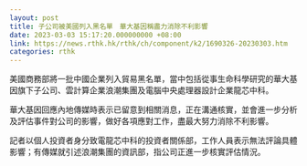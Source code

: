 ```yaml
---
layout: post
title: 子公司被美國列入黑名單　華大基因稱盡力消除不利影響
date: 2023-03-03 15:17:20.000000000 +08:00
link: https://news.rthk.hk/rthk/ch/component/k2/1690326-20230303.htm
categories: rthk
---
```


美國商務部將一批中國企業列入貿易黑名單，當中包括從事生命科學研究的華大基因旗下子公司、雲計算企業浪潮集團及電腦中央處理器設計企業龍芯中科。

華大基因回應內地傳媒時表示已留意到相關消息，正在溝通核實，並會進一步分析及評估事件對公司的影響，做好各項應對工作，盡最大努力消除不利影響。

記者以個人投資者身分致電龍芯中科的投資者關係部，工作人員表示無法評論具體影響；有傳媒就引述浪潮集團的資訊部，指公司正進一步核實評估情況。
